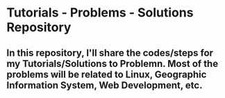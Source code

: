 # Tutorials - Problems - Solutions Repository

## In this repository, I'll share the codes/steps for my Tutorials/Solutions to Problemn. Most of the problems will be related to Linux, Geographic Information System, Web Development, etc.

